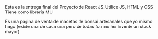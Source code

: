Esta es la entrega final del Proyecto de React JS. 
Utilice JS, HTML y CSS
Tiene como librería MUI

Es una pagina de venta de macetas de bonsai artesanales que yo mismo hago (existe una de cada una pero de todas formas les invente un stock mayor)
